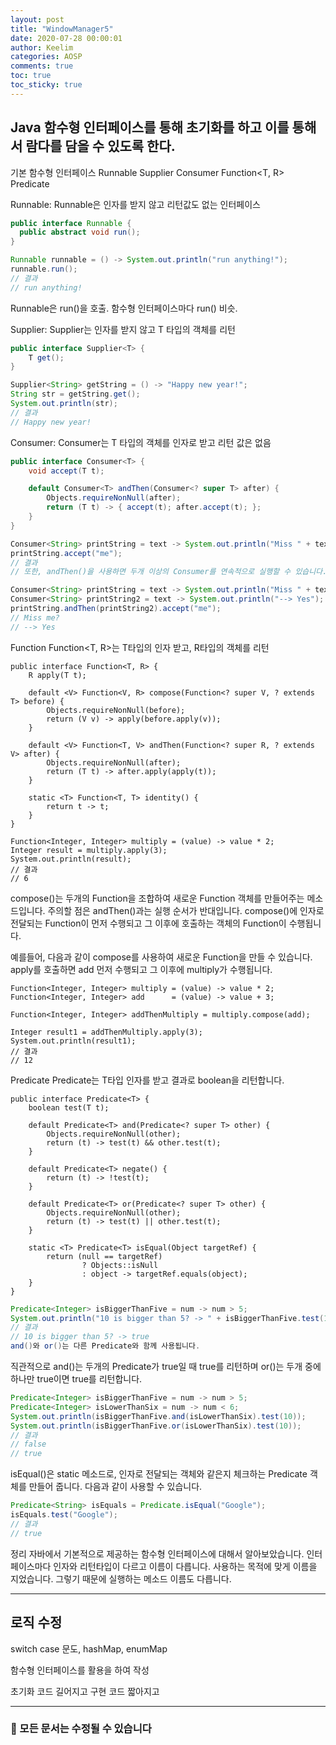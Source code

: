 ```yaml
---
layout: post
title: "WindowManager5"
date: 2020-07-28 00:00:01
author: Keelim
categories: AOSP
comments: true
toc: true
toc_sticky: true
---
```

## Java 함수형 인터페이스를 통해 초기화를 하고 이를 통해서 람다를 담을 수 있도록 한다.
기본 함수형 인터페이스
Runnable
Supplier
Consumer
Function<T, R>
Predicate

Runnable: Runnable은 인자를 받지 않고 리턴값도 없는 인터페이스

```java
public interface Runnable {
  public abstract void run();
}

Runnable runnable = () -> System.out.println("run anything!");
runnable.run();
// 결과
// run anything!
```

Runnable은 run()을 호출. 함수형 인터페이스마다 run() 비슷.

Supplier: Supplier<T>는 인자를 받지 않고 T 타입의 객체를 리턴

```java
public interface Supplier<T> {
    T get();
}
```

```java
Supplier<String> getString = () -> "Happy new year!";
String str = getString.get();
System.out.println(str);
// 결과
// Happy new year!
```

Consumer: Consumer<T>는 T 타입의 객체를 인자로 받고 리턴 값은 없음

```java
public interface Consumer<T> {
    void accept(T t);

    default Consumer<T> andThen(Consumer<? super T> after) {
        Objects.requireNonNull(after);
        return (T t) -> { accept(t); after.accept(t); };
    }
}

Consumer<String> printString = text -> System.out.println("Miss " + text + "?");
printString.accept("me");
// 결과
// 또한, andThen()을 사용하면 두개 이상의 Consumer를 연속적으로 실행할 수 있습니다.
```

```java
Consumer<String> printString = text -> System.out.println("Miss " + text + "?");
Consumer<String> printString2 = text -> System.out.println("--> Yes");
printString.andThen(printString2).accept("me");
// Miss me?
// --> Yes
```

Function Function<T, R>는 T타입의 인자 받고, R타입의 객체를 리턴
```
public interface Function<T, R> {
    R apply(T t);

    default <V> Function<V, R> compose(Function<? super V, ? extends T> before) {
        Objects.requireNonNull(before);
        return (V v) -> apply(before.apply(v));
    }

    default <V> Function<T, V> andThen(Function<? super R, ? extends V> after) {
        Objects.requireNonNull(after);
        return (T t) -> after.apply(apply(t));
    }

    static <T> Function<T, T> identity() {
        return t -> t;
    }
}

Function<Integer, Integer> multiply = (value) -> value * 2;
Integer result = multiply.apply(3);
System.out.println(result);
// 결과
// 6
```

compose()는 두개의 Function을 조합하여 새로운 Function 객체를 만들어주는 메소드입니다. 
주의할 점은 andThen()과는 실행 순서가 반대입니다. 
compose()에 인자로 전달되는 Function이 먼저 수행되고 그 이후에 호출하는 객체의 Function이 수행됩니다.

예를들어, 다음과 같이 compose를 사용하여 새로운 Function을 만들 수 있습니다. apply를 호출하면 add 먼저 수행되고 그 이후에 multiply가 수행됩니다.

```
Function<Integer, Integer> multiply = (value) -> value * 2;
Function<Integer, Integer> add      = (value) -> value + 3;

Function<Integer, Integer> addThenMultiply = multiply.compose(add);

Integer result1 = addThenMultiply.apply(3);
System.out.println(result1);
// 결과
// 12
```
Predicate Predicate<T>는 T타입 인자를 받고 결과로 boolean을 리턴합니다.
```
public interface Predicate<T> {
    boolean test(T t);

    default Predicate<T> and(Predicate<? super T> other) {
        Objects.requireNonNull(other);
        return (t) -> test(t) && other.test(t);
    }

    default Predicate<T> negate() {
        return (t) -> !test(t);
    }

    default Predicate<T> or(Predicate<? super T> other) {
        Objects.requireNonNull(other);
        return (t) -> test(t) || other.test(t);
    }

    static <T> Predicate<T> isEqual(Object targetRef) {
        return (null == targetRef)
                ? Objects::isNull
                : object -> targetRef.equals(object);
    }
}
```

```java
Predicate<Integer> isBiggerThanFive = num -> num > 5;
System.out.println("10 is bigger than 5? -> " + isBiggerThanFive.test(10));
// 결과
// 10 is bigger than 5? -> true
and()와 or()는 다른 Predicate와 함께 사용됩니다. 
```

직관적으로 and()는 두개의 Predicate가 true일 때 true를 리턴하며 or()는 두개 중에 하나만 true이면 true를 리턴합니다.
```java
Predicate<Integer> isBiggerThanFive = num -> num > 5;
Predicate<Integer> isLowerThanSix = num -> num < 6;
System.out.println(isBiggerThanFive.and(isLowerThanSix).test(10));
System.out.println(isBiggerThanFive.or(isLowerThanSix).test(10));
// 결과
// false
// true
```

isEqual()은 static 메소드로, 인자로 전달되는 객체와 같은지 체크하는 Predicate 객체를 만들어 줍니다. 다음과 같이 사용할 수 있습니다.
```java
Predicate<String> isEquals = Predicate.isEqual("Google");
isEquals.test("Google");
// 결과
// true
```

정리
자바에서 기본적으로 제공하는 함수형 인터페이스에 대해서 알아보았습니다. 인터페이스마다 인자와 리턴타입이 다르고 이름이 다릅니다. 사용하는 목적에 맞게 이름을 지었습니다. 그렇기 때문에 실행하는 메소드 이름도 다릅니다.

- - -




## 로직 수정
switch case 문도, hashMap, enumMap

<script src="https://gist.github.com/keelim/2282e666f1a3b8fecdc03b74e5f6c59e.js"></script>


<script src="https://gist.github.com/keelim/e6a04c99c9002a91129127d0b993cfac.js"></script>


함수형 인터페이스를 활용을 하여 작성



초기화 코드 길어지고 구현 코드 짧아지고 

<script src="https://gist.github.com/keelim/0d614157d63a6159512e239a55652599.js"></script>




- - -


 

### 🧶 모든 문서는 수정될 수 있습니다
